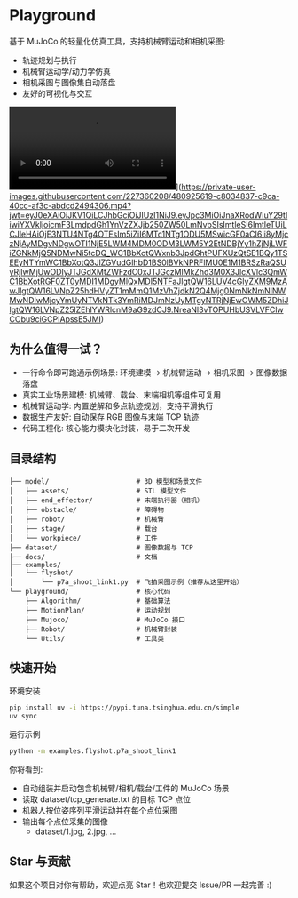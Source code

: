 # Playground

基于 MuJoCo 的轻量化仿真工具，支持机械臂运动和相机采图:
- 轨迹规划与执行
- 机械臂运动学/动力学仿真
- 相机采图与图像集自动落盘
- 友好的可视化与交互

![flyshot]([https://private-user-images.githubusercontent.com/227360208/480925619-c8034837-c9ca-40cc-af3c-abdcd2494306.mp4)](https://private-user-images.githubusercontent.com/227360208/480925619-c8034837-c9ca-40cc-af3c-abdcd2494306.mp4?jwt=eyJ0eXAiOiJKV1QiLCJhbGciOiJIUzI1NiJ9.eyJpc3MiOiJnaXRodWIuY29tIiwiYXVkIjoicmF3LmdpdGh1YnVzZXJjb250ZW50LmNvbSIsImtleSI6ImtleTUiLCJleHAiOjE3NTU4NTg4OTEsIm5iZiI6MTc1NTg1ODU5MSwicGF0aCI6Ii8yMjczNjAyMDgvNDgwOTI1NjE5LWM4MDM0ODM3LWM5Y2EtNDBjYy1hZjNjLWFiZGNkMjQ5NDMwNi5tcDQ_WC1BbXotQWxnb3JpdGhtPUFXUzQtSE1BQy1TSEEyNTYmWC1BbXotQ3JlZGVudGlhbD1BS0lBVkNPRFlMU0E1M1BRSzRaQSUyRjIwMjUwODIyJTJGdXMtZWFzdC0xJTJGczMlMkZhd3M0X3JlcXVlc3QmWC1BbXotRGF0ZT0yMDI1MDgyMlQxMDI5NTFaJlgtQW16LUV4cGlyZXM9MzAwJlgtQW16LVNpZ25hdHVyZT1mMmQ1MzVhZjdkN2Q4Mjg0NmNkNmNlNWMwNDIwMjcyYmUyNTVkNTk3YmRiMDJmNzUyMTgyNTRjNjEwOWM5ZDhiJlgtQW16LVNpZ25lZEhlYWRlcnM9aG9zdCJ9.NreaNl3vTOPUHbUSVLVFClwCObu9ciGCPIApssE5JMI)



## 为什么值得一试？
- 一行命令即可跑通示例场景: 环境建模 → 机械臂运动 → 相机采图 → 图像数据落盘
- 真实工业场景建模: 机械臂、载台、末端相机等组件可复用
- 机械臂运动学: 内置逆解和多点轨迹规划，支持平滑执行
- 数据生产友好: 自动保存 RGB 图像与末端 TCP 轨迹
- 代码工程化: 核心能力模块化封装，易于二次开发



## 目录结构
```
├── model/                      # 3D 模型和场景文件
│   ├── assets/                 # STL 模型文件
│   ├── end_effector/           # 末端执行器（相机）
│   ├── obstacle/               # 障碍物
│   ├── robot/                  # 机械臂
│   ├── stage/                  # 载台
│   └── workpiece/              # 工件
├── dataset/                    # 图像数据与 TCP
├── docs/                       # 文档
├── examples/
│   └── flyshot/
│       └── p7a_shoot_link1.py  # 飞拍采图示例（推荐从这里开始）
└── playground/                 # 核心代码
    ├── Algorithm/              # 基础算法
    ├── MotionPlan/             # 运动规划
    ├── Mujoco/                 # MuJoCo 接口
    ├── Robot/                  # 机械臂封装
    └── Utils/                  # 工具类
```



## 快速开始

环境安装
```bash
pip install uv -i https://pypi.tuna.tsinghua.edu.cn/simple
uv sync
```

运行示例
```bash
python -m examples.flyshot.p7a_shoot_link1
```

你将看到:
- 自动组装并启动包含机械臂/相机/载台/工件的 MuJoCo 场景
- 读取 dataset/tcp_generate.txt 的目标 TCP 点位
- 机器人按位姿序列平滑运动并在每个点位采图
- 输出每个点位采集的图像
  - dataset/1.jpg, 2.jpg, ...          



## Star 与贡献
如果这个项目对你有帮助，欢迎点亮 Star！也欢迎提交 Issue/PR 一起完善 :)

 





